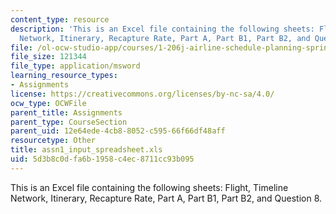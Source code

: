 ```yaml
---
content_type: resource
description: 'This is an Excel file containing the following sheets: Flight, Timeline
  Network, Itinerary, Recapture Rate, Part A, Part B1, Part B2, and Question 8.'
file: /ol-ocw-studio-app/courses/1-206j-airline-schedule-planning-spring-2003/5d3b8c0dfa6b1958c4ec8711cc93b095_assn1_input_spreadsheet.xls
file_size: 121344
file_type: application/msword
learning_resource_types:
- Assignments
license: https://creativecommons.org/licenses/by-nc-sa/4.0/
ocw_type: OCWFile
parent_title: Assignments
parent_type: CourseSection
parent_uid: 12e64ede-4cb8-8052-c595-66f66df48aff
resourcetype: Other
title: assn1_input_spreadsheet.xls
uid: 5d3b8c0d-fa6b-1958-c4ec-8711cc93b095
---
```

This is an Excel file containing the following sheets: Flight, Timeline Network, Itinerary, Recapture Rate, Part A, Part B1, Part B2, and Question 8.